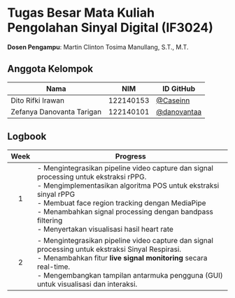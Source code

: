 # Tugas Besar Mata Kuliah Pengolahan Sinyal Digital (IF3024)
**Dosen Pengampu**: Martin Clinton Tosima Manullang, S.T., M.T.
## Anggota Kelompok
| Nama                          | NIM        | ID GitHub            |
|-------------------------------|------------|----------------------|
| Dito Rifki Irawan              | 122140153  | [@Caseinn](https://github.com/Caseinn)  |
| Zefanya Danovanta Tarigan      | 122140101  | [@danovantaa](https://github.com/danovantaa) |

## Logbook

| Week | Progress |
|:----:|----------|
| 1    | - Mengintegrasikan pipeline video capture dan signal processing untuk ekstraksi rPPG.<br>- Mengimplementasikan algoritma POS untuk ekstraksi sinyal rPPG<br>- Membuat face region tracking dengan MediaPipe<br>- Menambahkan signal processing dengan bandpass filtering<br>- Menyertakan visualisasi hasil heart rate
| 2    | - Mengintegrasikan pipeline video capture dan signal processing untuk ekstraksi Sinyal Respirasi.<br>- Menambahkan fitur **live signal monitoring** secara real-time.<br>- Mengembangkan tampilan antarmuka pengguna (GUI) untuk visualisasi dan interaksi. |
